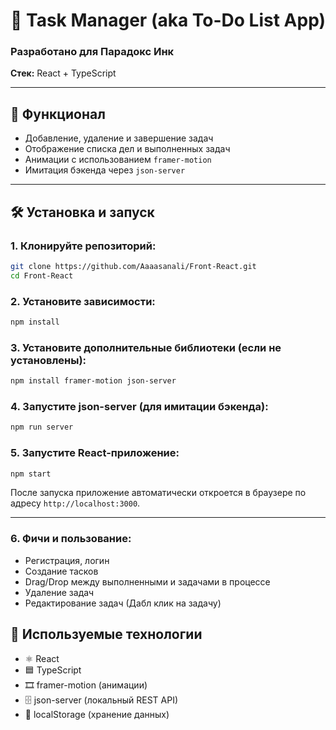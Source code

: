 # 📝 Task Manager (aka To-Do List App)

### Разработано для Парадокс Инк

**Стек:** React + TypeScript

---

## 🚀 Функционал

* Добавление, удаление и завершение задач
* Отображение списка дел и выполненных задач
* Анимации с использованием `framer-motion`
* Имитация бэкенда через `json-server`

---

## 🛠 Установка и запуск

### 1. Клонируйте репозиторий:

```bash
git clone https://github.com/Aaaasanali/Front-React.git
cd Front-React
```

### 2. Установите зависимости:

```bash
npm install
```

### 3. Установите дополнительные библиотеки (если не установлены):

```bash
npm install framer-motion json-server
```

### 4. Запустите json-server (для имитации бэкенда):

```bash
npm run server
```

### 5. Запустите React-приложение:

```bash
npm start
```

После запуска приложение автоматически откроется в браузере по адресу `http://localhost:3000`.

---

### 6. Фичи и пользование:

* Регистрация, логин
* Создание тасков
* Drag/Drop между выполненными и задачами в процессе
* Удаление задач
* Редактирование задач (Дабл клик на задачу)
  
## 🧱 Используемые технологии

* ⚛️ React
* 🟦 TypeScript
* 🎞 framer-motion (анимации)
* 🗄 json-server (локальный REST API)
* 💾 localStorage (хранение данных)

